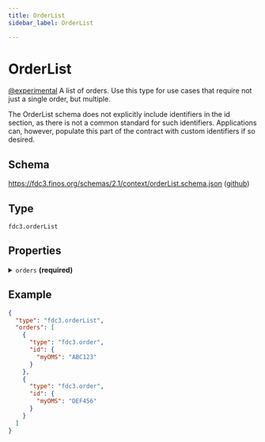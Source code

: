 ```yaml
---
title: OrderList
sidebar_label: OrderList

---
```


# OrderList

[@experimental](/docs/fdc3-compliance#experimental-features) A list of orders. Use this type for use cases that require not just a single order, but multiple.

The OrderList schema does not explicitly include identifiers in the id section, as there is not a common standard for such identifiers. Applications can, however, populate this part of the contract with custom identifiers if so desired.

## Schema

<https://fdc3.finos.org/schemas/2.1/context/orderList.schema.json> ([github](static/schemas/2.1/context/orderList.schema.json))

## Type

`fdc3.orderList`

## Properties

<details>
  <summary><code>orders</code> <strong>(required)</strong></summary>

**type**: `array`

<details>
  <summary><code>Items</code></summary>

**type**: [Order](Order)

</details>

An array of order contexts that forms the list.

</details>

## Example

```json
{
  "type": "fdc3.orderList",
  "orders": [
    {
      "type": "fdc3.order",
      "id": {
        "myOMS": "ABC123"
      }
    },
    {
      "type": "fdc3.order",
      "id": {
        "myOMS": "DEF456"
      }
    }
  ]
}
```

